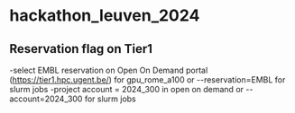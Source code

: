 # hackathon_leuven_2024

## Reservation flag on Tier1
-select EMBL reservation on Open On Demand portal (https://tier1.hpc.ugent.be/) for gpu_rome_a100  or --reservation=EMBL for slurm jobs 
-project account = 2024_300 in open on demand or --account=2024_300 for slurm jobs
